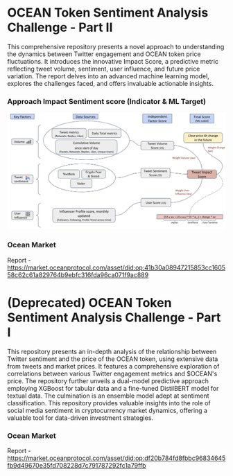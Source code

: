 # OCEAN Token Sentiment Analysis Challenge - Part II

This comprehensive repository presents a novel approach to understanding the dynamics between Twitter engagement and OCEAN token price fluctuations. It introduces the innovative Impact Score, a predictive metric reflecting tweet volume, sentiment, user influence, and future price variation. The report delves into an advanced machine learning model, explores the challenges faced, and offers invaluable actionable insights.

### Approach Impact Sentiment score (Indicator & ML Target)
![alt text](images/pipeline-approach.png)

### Ocean Market
Report - https://market.oceanprotocol.com/asset/did:op:41b30a08947215853cc160558c62c61a829764b9ebfc316fda96ca071f9ac889

# (Deprecated) OCEAN Token Sentiment Analysis Challenge - Part I

This repository presents an in-depth analysis of the relationship between Twitter sentiment and the price of the OCEAN token, using extensive data from tweets and market prices. It features a comprehensive exploration of correlations between various Twitter engagement metrics and $OCEAN's price. The repository further unveils a dual-model predictive approach employing XGBoost for tabular data and a fine-tuned DistilBERT model for textual data. The culmination is an ensemble model adept at sentiment classification. This repository provides valuable insights into the role of social media sentiment in cryptocurrency market dynamics, offering a valuable tool for data-driven investment strategies. 

### Ocean Market
Report - https://market.oceanprotocol.com/asset/did:op:df20b784fd8fbbc96834645fb9d49670e35fd708228d7c791787292fc1a79ffb

